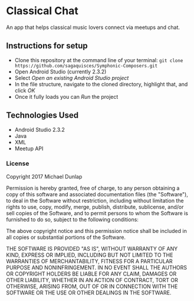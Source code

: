 # Classical Chat

An app that helps classical music lovers connect via meetups and chat.

## Instructions for setup

* Clone this repository at the command line of your terminal: `git clone https://github.com/sagaquisces/Symphonic-Composers.git`
* Open Android Studio (currently 2.3.2)
* Select *Open an existing Android Studio project*
* In the file structure, navigate to the cloned directory, highlight that, and click *OK*
* Once it fully loads you can *Run* the project

## Technologies Used
* Android Studio 2.3.2
* Java
* XML
* Meetup API

### License

Copyright 2017 Michael Dunlap

Permission is hereby granted, free of charge, to any person obtaining a copy of this software and associated documentation files (the "Software"), to deal in the Software without restriction, including without limitation the rights to use, copy, modify, merge, publish, distribute, sublicense, and/or sell copies of the Software, and to permit persons to whom the Software is furnished to do so, subject to the following conditions:

The above copyright notice and this permission notice shall be included in all copies or substantial portions of the Software.

THE SOFTWARE IS PROVIDED "AS IS", WITHOUT WARRANTY OF ANY KIND, EXPRESS OR IMPLIED, INCLUDING BUT NOT LIMITED TO THE WARRANTIES OF MERCHANTABILITY, FITNESS FOR A PARTICULAR PURPOSE AND NONINFRINGEMENT. IN NO EVENT SHALL THE AUTHORS OR COPYRIGHT HOLDERS BE LIABLE FOR ANY CLAIM, DAMAGES OR OTHER LIABILITY, WHETHER IN AN ACTION OF CONTRACT, TORT OR OTHERWISE, ARISING FROM, OUT OF OR IN CONNECTION WITH THE SOFTWARE OR THE USE OR OTHER DEALINGS IN THE SOFTWARE.
